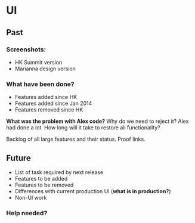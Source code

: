 # UI

## Past

### Screenshots:

+ HK Summit version
+ Marianna design version

### What have been done?

+ Features added since HK
+ Features added since Jan 2014
+ Features removed since HK

**What was the problem with Alex code?** Why do we need to reject it? Alex had done a lot. How long will it take to restore all functionality?

Backlog of all large features and their status. Proof links.

## Future

+ List of task required by next release
+ Features to be added
+ Features to be removed
+ Differences with current production UI (**what is in production?**)
+ Non-UI work

### Help needed?



